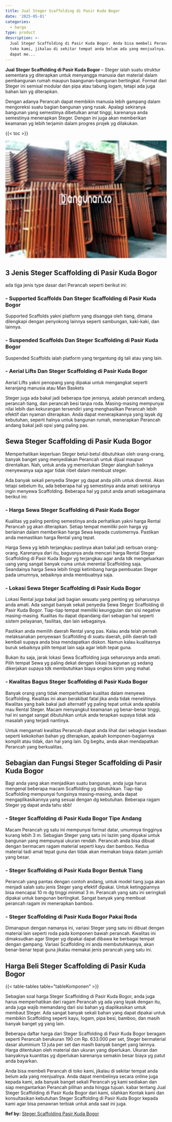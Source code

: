 ```yaml
---
title: Jual Steger Scaffolding di Pasir Kuda Bogor
date: '2025-05-01'
categories:
  - harga
type: product
description: >-
  Jual Steger Scaffolding di Pasir Kuda Bogor. Anda bisa membeli Perancah di
  toko kami, jikalau di sekitar tempat anda belum ada yang menjualnya. Anda
  dapat me...
---
```


**Jual Steger Scaffolding di Pasir Kuda Bogor** – Steger ialah suatu struktur sementara yg diterapkan untuk menyangga manusia dan material dalam pembangunan rumah maupun baangunan-bangunan bertingkat. Format dari Steger ini semisal modular dan pipa atau tabung logam, tetapi ada juga bahan lain yg diterapkan.

Dengan adanya Perancah dapat membikin manusia lebih gampang dalam mengoreksi suatu bagian bangunan yang rusak. Apalagi sekiranya bangunan yang semestinya dibetulkan amat tinggi, karenanya anda semestinya menerapkan Steger. Dengan ini juga akan memberikan keamanan yg lebih terjamin dalam progres projek yg dilakukan.

{{< toc >}}

![Jual Steger Scaffolding di Pasir Kuda Bogor](/images/sewa-scaffolding-steger-13.png)

## 3 Jenis Steger Scaffolding di Pasir Kuda Bogor

ada tiga jenis type dasar dari Perancah seperti berikut ini:

### \- Supported Scaffolds Dan Steger Scaffolding di Pasir Kuda Bogor

Supported Scaffolds yakni platform yang disangga oleh tiang, dimana dilengkapi dengan penyokong lainnya seperti sambungan, kaki-kaki, dan lainnya.

### \- Suspended Scaffolds Dan Steger Scaffolding di Pasir Kuda Bogor

Suspended Scaffolds ialah platform yang tergantung dg tali atau yang lain.

### \- Aerial Lifts Dan Steger Scaffolding di Pasir Kuda Bogor

Aerial Lifts yakni penopang yang dipakai untuk mengangkat seperti keranjang manusia atau Man Baskets

Steger juga ada bakal jadi beberapa tipe jenisnya, adalah perancah andang, perancah tiang, dan perancah besi tanpa roda. Masing-masing mempunyai nilai lebih dan kekurangan tersendiri yang menghasilkan Perancah lebih efektif dan nyaman diterapkan. Anda dapat menerapkannya yang layak dg kebutuhan, seperti halnya untuk bangunan rumah, menerapkan Perancah andang bakal jadi opsi yang paling pas.

## Sewa Steger Scaffolding di Pasir Kuda Bogor

Memperhatikan keperluan Steger betul-betul dibutuhkan oleh orang-orang, banyak banget yang menyediakan Perancah untuk dijual maupun direntalkan. Nah, untuk anda yg memerlukan Steger alangkah baiknya menyewanya saja agar tidak ribet dalam membuat steger.

Ada banyak sekali penyedia Steger yg dapat anda pilih untuk dirental. Akan tetapi sebelum itu, ada beberapa hal yg semestinya anda amati sekiranya ingin menyewa Scaffolding. Beberapa hal yg patut anda amati sebagaimana berikut ini:

### \- Harga Sewa Steger Scaffolding di Pasir Kuda Bogor

Kualitas yg paling penting semestinya anda perhatikan yakni harga Rental Perancah yg akan diterapkan. Setiap tempat memiliki poin harga yg berlainan dalam memberikan harga Sewa kepada customernya. Pastikan anda memastikan harga Rental yang tepat.

Harga Sewa yg lebih terjangkau pastinya akan bakal jadi serbuan orang-orang. Karenanya dari itu, bagusnya anda mencari harga Rental Steger Scaffolding di Pasir Kuda Bogor yg terjangkau agar anda tdk mengeluarkan uang yang sangat banyak cuma untuk merental Scaffolding saja. Seandainya harga Sewa lebih tinggi ketimbang harga pembuatan Steger pada umumnya, sebaiknya anda membuatnya saja.

### \- Lokasi Sewa Steger Scaffolding di Pasir Kuda Bogor

Lokasi Rental juga bakal jadi bagian sesuatu yang penting yg seharusnya anda amati. Ada sangat banyak sekali penyedia Sewa Steger Scaffolding di Pasir Kuda Bogor. Tiap-tiap tempat memiliki keunggulan dan sisi negative masing-masing. Kualitas itu dapat dipandang dari sebagian hal seperti sistem pelayanan, fasilitas, dan lain sebagainya.

Pastikan anda memilih daerah Rental yang pas. Kalau anda telah pernah melaksanakan penyewaan Scaffolding di suatu daerah, pilih daerah tadi kembali supaya anda bisa mendapatkan diskon. Namun kalau kualitasnya buruk sebaiknya pilih tempat lain saja agar lebih tepat guna.

Bukan itu saja, jarak lokasi Sewa Scaffolding juga seharusnya anda amati. Pilih tempat Sewa yg paling dekat dengan lokasi bangunan yg sedang dikerjakan supaya tdk membutuhkan biaya ongkos kirim yang mahal.

### \- Kwalitas Bagus Steger Scaffolding di Pasir Kuda Bogor

Banyak orang yang tidak memperhatikan kualitas dalam menyewa Scaffolding. Kwalitas ini akan berakibat fatal jika anda tidak menelitinya. Kwalitas yang baik bakal jadi alternatif yg paling tepat untuk anda apabila mau Rental Steger. Macam menyangkut keamanan yg benar-benar tinggi, hal ini sangat sangat dibutuhkan untuk anda terapkan supaya tidak ada masalah yang terjadi nantinya.

Untuk mengamati kwalitas Perancah dapat anda lihat dari sebagian keadaan seperti kekokohan bahan yg diterapkan, apakah komponen-bagiannya komplit atau tidak, dan hal yang lain. Dg begitu, anda akan mendapatkan Perancah yang berkualitas.

## Sebagian dan Fungsi Steger Scaffolding di Pasir Kuda Bogor

Bagi anda yang akan menjadikan suatu bangunan, anda juga harus mengenal beberapa macam Scaffolding yg dibutuhkan. Tiap-tiap Scaffolding mempunyai fungsinya masing-masing, anda dapat mengaplikasikannya yang sesuai dengan dg kebutuhan. Beberapa ragam Steger yg dapat anda tahu sbb!

### \- Steger Scaffolding di Pasir Kuda Bogor Tipe Andang

Macam Perancah yg satu ini mempunyai format datar, umumnya tingginya kurang lebih 3 m. Sebagian Steger yang satu ini lazim yang dipakai untuk bangunan yang mempunyai ukuran rendah. Perancah anda bisa dibuat dengan bermacam ragam material seperti kayu dan bamboo. Kedua material tadi amat tepat guna dan tidak akan memakan biaya dalam jumlah yang besar.

### \- Steger Scaffolding di Pasir Kuda Bogor Bentuk Tiang

Perancah yang pantas dengan contoh andang, untuk model tiang juga akan menjadi salah satu jenis Steger yang efektif dipakai. Untuk ketinggiannya bisa mencapai 10 m dg tinggi minimal 3 m. Perancah yang satu ini seringkali dipakai untuk bangunan bertingkat. Sangat banyak yang membuat perancah ragam ini menerapkan bamboo.

### \- Steger Scaffolding di Pasir Kuda Bogor Pakai Roda

Dimanapun dengan namanya ini, variasi Steger yang satu ini dibuat dengan material lain seperti roda pada komponen bawah perancah. Kwalitas ini dimaksudkan agar Steger yg dipakai dapat dibawa ke berbagai tempat dengan gampang. Variasi Scaffolding ini anda membutuhkannya, akan benar-benar tepat guna jikalau memakai jenis perancah yang satu ini.

## Harga Beli Steger Scaffolding di Pasir Kuda Bogor

{{< table-tables table="tableKomponen" >}}

Sebagian soal harga Steger Scaffolding di Pasir Kuda Bogor, anda juga harus memperhatikan dari ragam Perancah yg ada yang layak dengan itu, anda juga wajib memandang dari sisi bahan yg diaplikasikan untuk membaut Steger. Ada sangat banyak sekali bahan yang dapat dipakai untuk membikin Scaffolding seperti kayu, logam, pipa besi, bamboo, dan masih banyak banget yg yang lain.

Beberapa daftar harga dari Steger Scaffolding di Pasir Kuda Bogor beragam seperti Perancah berukuran 190 cm Rp. 633.000 per set, Steger bermaterial dasar aluminium 13 juta per set dan masih banyak banget yang lainnya. Harga ditentukan oleh material dan ukuran yang diperlukan. Ukuran dan banyaknya kuantitas yg diperlukan karenanya semakin besar biaya yg patut anda bayarkan.

Anda bisa membeli Perancah di toko kami, jikalau di sekitar tempat anda belum ada yang menjualnya. Anda dapat membelinya secara online juga kepada kami, ada banyak banget sekali Perancah yg kami sediakan dan siap mengantarkan Perancah pilihan anda hingga tujuan. kabar tentang Jual Steger Scaffolding di Pasir Kuda Bogor dari kami, silahkan Kontak kami dan konsultasikan kebutuhan Steger Scaffolding di Pasir Kuda Bogor kepada kami agar bisa penawran terbiak untuk anda saat ini juga.

**Ref by:** [Steger Scaffolding Pasir Kuda Bogor](https://id.wikipedia.org/wiki/Steger)
